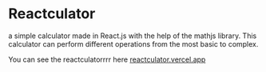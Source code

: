 # Reactculator

a simple calculator made in React.js with the help of the mathjs library. This calculator can perform different operations from the most basic to complex.

You can see the reactculatorrrr here [reactculator.vercel.app](http://reactculator.vercel.app/)
